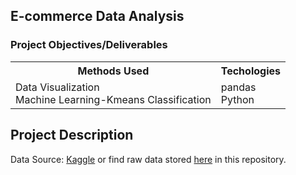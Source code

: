 ## E-commerce Data Analysis

### Project Objectives/Deliverables




<table>
<tr>
<th>Methods Used </th>
<th>Techologies </th>
</tr>
<tr>
<td>
Data Visualization <br> Machine Learning-Kmeans Classification

</td>
<td>
pandas<br> Python

</td>
</tr>
</table>

## Project Description
Data Source: [Kaggle](https://www.kaggle.com/mobasshir/awssampleretaildemostore) or find raw data stored [here](https://github.com/diana-kungu/E-commerce-Store-Analysis/tree/main/Input) in this repository.


